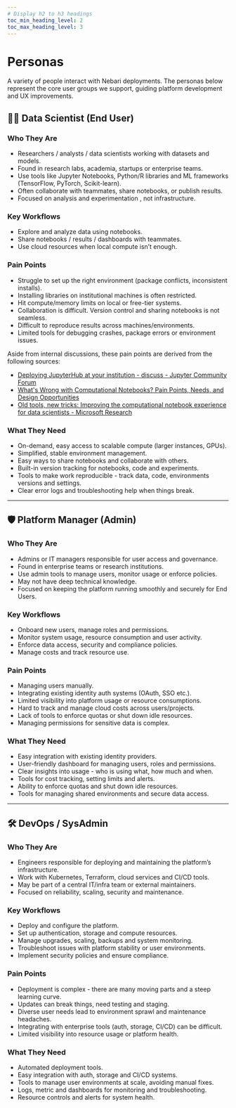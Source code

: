```yaml
---
# Display h2 to h3 headings
toc_min_heading_level: 2
toc_max_heading_level: 3
---
```


# Personas

A variety of people interact with Nebari deployments. The personas below represent the core user groups we support, guiding platform development and UX improvements.

## 👩‍💻 Data Scientist (End User)

### Who They Are

- Researchers / analysts / data scientists working with datasets and models.
- Found in research labs, academia, startups or enterprise teams.
- Use tools like Jupyter Notebooks, Python/R libraries and ML frameworks (TensorFlow, PyTorch, Scikit-learn).
- Often collaborate with teammates, share notebooks, or publish results.
- Focused on analysis and experimentation , not infrastructure.

### Key Workflows

- Explore and analyze data using notebooks.
- Share notebooks / results / dashboards with teammates.
- Use cloud resources when local compute isn’t enough.

### Pain Points

- Struggle to set up the right environment (package conflicts, inconsistent installs).
- Installing libraries on institutional machines is often restricted.
- Hit compute/memory limits on local or free-tier systems.
- Collaboration is difficult. Version control and sharing notebooks is not seamless.
- Difficult to reproduce results across machines/environments.
- Limited tools for debugging crashes, package errors or environment issues.

Aside from internal discussions, these pain points are derived from the following sources:

- [Deploying JupyterHub at your institution \- discuss \- Jupyter Community Forum](https://discourse.jupyter.org/t/deploying-jupyterhub-at-your-institution/723)
- [What's Wrong with Computational Notebooks? Pain Points, Needs, and Design Opportunities](https://austinhenley.com/pubs/Chattopadhyay2020CHI_NotebookPainpoints.pdf)
- [Old tools, new tricks: Improving the computational notebook experience for data scientists \- Microsoft Research](https://www.microsoft.com/en-us/research/blog/old-tools-new-tricks-improving-the-computational-notebook-experience-for-data-scientists/)

### What They Need

- On-demand, easy access to scalable compute (larger instances, GPUs).
- Simplified, stable environment management.
- Easy ways to share notebooks and collaborate with others.
- Built-in version tracking for notebooks, code and experiments.
- Tools to make work reproducible \- track data, code, environments versions and settings.
- Clear error logs and troubleshooting help when things break.

---

## 🛡️ Platform Manager (Admin)

### Who They Are

- Admins or IT managers responsible for user access and governance.
- Found in enterprise teams or research institutions.
- Use admin tools to manage users, monitor usage or enforce policies.
- May not have deep technical knowledge.
- Focused on keeping the platform running smoothly and securely for End Users.

### Key Workflows

- Onboard new users, manage roles and permissions.
- Monitor system usage, resource consumption and user activity.
- Enforce data access, security and compliance policies.
- Manage costs and track resource use.

### Pain Points

- Managing users manually.
- Integrating existing identity auth systems (OAuth, SSO etc.).
- Limited visibility into platform usage or resource consumptions.
- Hard to track and manage cloud costs across users/projects.
- Lack of tools to enforce quotas or shut down idle resources.
- Managing permissions for sensitive data is complex.

### What They Need

- Easy integration with existing identity providers.
- User-friendly dashboard for managing users, roles and permissions.
- Clear insights into usage \- who is using what, how much and when.
- Tools for cost tracking, setting limits and alerts.
- Ability to enforce quotas and shut down idle resources.
- Tools for managing shared environments and secure data access.

---

## 🛠️ DevOps / SysAdmin

### Who They Are

- Engineers responsible for deploying and maintaining the platform’s infrastructure.
- Work with Kubernetes, Terraform, cloud services and CI/CD tools.
- May be part of a central IT/infra team or external maintainers.
- Focused on reliability, scaling, security and maintenance.

### Key Workflows

- Deploy and configure the platform.
- Set up authentication, storage and compute resources.
- Manage upgrades, scaling, backups and system monitoring.
- Troubleshoot issues with platform stability or user environments.
- Implement security policies and ensure compliance.

### Pain Points

- Deployment is complex \- there are many moving parts and a steep learning curve.
- Updates can break things, need testing and staging.
- Diverse user needs lead to environment sprawl and maintenance headaches.
- Integrating with enterprise tools (auth, storage, CI/CD) can be difficult.
- Limited visibility into resource usage or platform health.

### What They Need

- Automated deployment tools.
- Easy integration with auth, storage and CI/CD systems.
- Tools to manage user environments at scale, avoiding manual fixes.
- Logs, metric and dashboards for monitoring and troubleshooting.
- Resource controls and alerts for system health.
